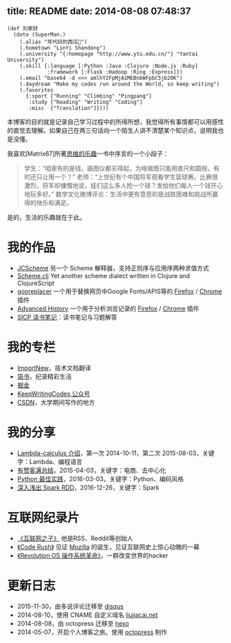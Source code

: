 title: README
date: 2014-08-08 07:48:37
---

```
(def 刘家财
  (doto (SuperMan.)
    (.alias "写代码的西瓜🍉")
    (.hometown "LinYi Shandong")
    (.university ^{:homepage "http://www.ytu.edu.cn/"} "Yantai University")
    (.skill {:language [:Python :Java :Clojure :Node.js :Ruby]
             :framework [:Flask :Hadoop :Ring :Express]})
    (.email "base64 -d <<< amlhY2FpMjA1MEBnbWFpbC5jb20K")
    (.daydream "Make my codes run around the World, so keep writing")
    (.favorites
      {:sport ["Running" "Climbing" "Pingpang"]
       :study ["Reading" "Writing" "Coding"]
       :misc  ["Translation"]})))
```

本博客的目的就是记录自己学习过程中的所得所想，我觉得所有事情都可以用感性的直觉去理解。如果自己在两三句话向一个陌生人讲不清楚某个知识点，说明我也是没懂。

我喜欢[Matrix67]所著[思维的乐趣](http://book.douban.com/subject/10779597/)一书中序言的一个小段子：

> 学生：“咱家有的是钱，画图仪都买得起，为啥做图只能用直尺和圆规，有时还只让用一个？”
> 老师：“上世纪有个中国将军观看学生篮球赛。比赛很激烈，将军却慷慨地说，娃们这么多人抢一个球？发给他们每人一个球开心地玩多好。”
> 数学文化微博评论：生活中更有意思的是战胜困难和挑战所赢得的快乐和满足。

是的，生活的乐趣就在于此。

我的作品
====

- [JCScheme](https://github.com/jiacai2050/JCScheme) 另一个 Scheme 解释器，支持正则序与应用序两种求值方式
- [Scheme.clj](http://liujiacai.net/scheme.clj/) Yet another scheme dialect written in Clojure and ClojureScript
- [gooreplacer](http://liujiacai.net/gooreplacer) 一个用于替换网页中Google Fonts/APIS等的 [Firefox](https://addons.mozilla.org/zh-CN/firefox/addon/gooreplacer/) / [Chrome](https://chrome.google.com/webstore/detail/jnlkjeecojckkigmchmfoigphmgkgbip) 插件
- [Advanced History](https://github.com/jiacai2050/better-history) 一个用于分析浏览记录的  [Firefox](https://addons.mozilla.org/firefox/addon/advanced-history/) / [Chrome](https://chrome.google.com/webstore/detail/advanced-history/mkfgjjeggnmkbobjmelbjhdchcoadnin) 插件
- [SICP 读书笔记](https://github.com/jiacai2050/sicp)：读书笔记与习题解答

我的专栏
====

- [ImportNew](http://www.importnew.com/author/liujiacai)，技术文档翻译
- [简书](http://www.jianshu.com/u/8a5466e37198)，纪录精彩生活
- [掘金](https://gold.xitu.io/user/57c2431b165abd00665ee39f)
- [KeepWritingCodes 公众号](http://weixin.sogou.com/weixin?query=keepwritingcodes)
- [CSDN](http://blog.csdn.net/jiacai2050)，大学期间写作的地方

我的分享
===

- [Lambda-calculus 介绍](http://pan.baidu.com/s/1sjYoG25)，第一次 2014-10-11，第二次 2015-08-03，关键字：Lambda、编程语言
- [有赞客满总结](http://youzan.liujiacai.net)，2015-04-03，关键字：电商、去中心化
- [Python 最佳实践](http://python-best-practice.liujiacai.net/)，2016-03-03，关键字：Python、编码风格
- [深入浅出 Spark RDD](http://jiacai2050.coding.me/spark-rdd-share/)，2016-12-26，关键字：Spark

互联网纪录片
====

* [《互联网之子》](http://www.tudou.com/programs/view/jefojo_-HjQ/&lvt=76) 他是RSS、Reddit等创始人
* [《Code Rush》](http://v.youku.com/v_show/id_XNjA2NDI2MTUy.html) 见证 [Mozilla](http://liujiacai.net/blog/2014/09/14/mozilla-history/) 的诞生，见证互联网史上惊心动魄的一幕
* [《Revolution OS 操作系统革命》](http://www.tudou.com/programs/view/lCsZxfWXJ0k/)，一群改变世界的hacker

更新日志
====

- 2015-11-30，由多说评论迁移至 [disqus](https://disqus.com/)
- 2014-08-10，使用 CNAME 自定义域名 [liujiacai.net](http://liujiacai.net)
- 2014-08-08，由 octopress 迁移至 [hexo](https://hexo.io/)
- 2014-05-07，开启个人博客之旅。使用 [octopress](http://octopress.org/) 制作
